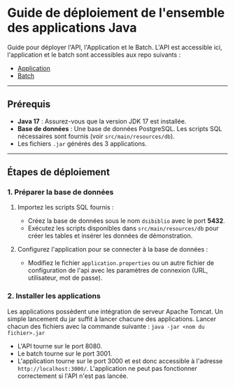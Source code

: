 # Guide de déploiement de l'ensemble des applications Java

Guide pour déployer l'API, l'Application et le Batch.
L'API est accessible ici, l'application et le batch sont accessibles aux repo suivants :
- [Application](https://github.com/SpetnixDev/projet7app)
- [Batch](https://github.com/SpetnixDev/projet7batch)

---

## Prérequis

- **Java 17** : Assurez-vous que la version JDK 17 est installée.
- **Base de données** : Une base de données PostgreSQL. Les scripts SQL nécessaires sont fournis (voir `src/main/resources/db`).
- Les fichiers `.jar` générés des 3 applications. 

---

## Étapes de déploiement

### 1. Préparer la base de données

1. Importez les scripts SQL fournis :
   - Créez la base de données sous le nom `dsibiblio` avec le port **5432**.
   - Exécutez les scripts disponibles dans `src/main/resources/db` pour créer les tables et insérer les données de démonstration.

2. Configurez l'application pour se connecter à la base de données :
   - Modifiez le fichier `application.properties` ou un autre fichier de configuration de l'api avec les paramètres de connexion (URL, utilisateur, mot de passe).

### 2. Installer les applications

Les applications possèdent une intégration de serveur Apache Tomcat. Un simple lancement du jar suffit à lancer chacune des applications.
Lancer chacun des fichiers avec la commande suivante : `java -jar <nom du fichier>.jar`

- L'API tourne sur le port 8080.
- Le batch tourne sur le port 3001.
- L'application tourne sur le port 3000 et est donc accessible à l'adresse `http://localhost:3000/`. L'application ne peut pas fonctionner correctement si l'API n'est pas lancée.
